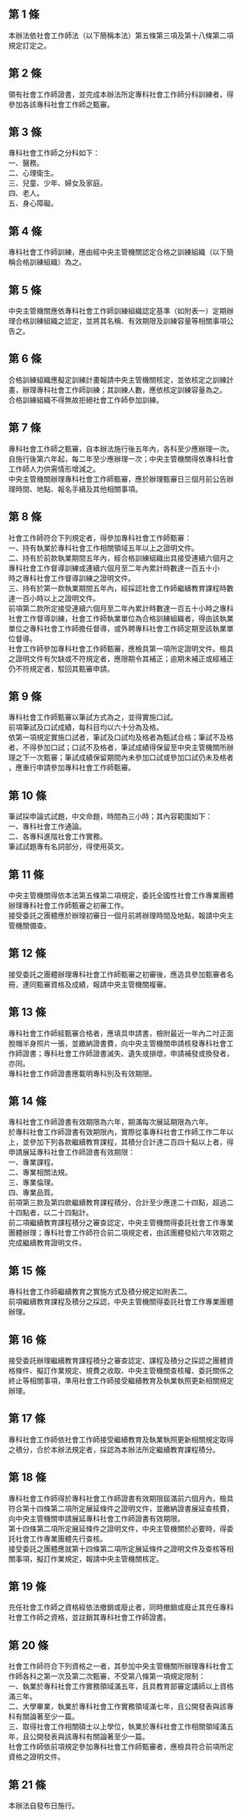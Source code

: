 第 1 條
-------
本辦法依社會工作師法（以下簡稱本法）第五條第三項及第十八條第二項  
規定訂定之。

第 2 條
-------
領有社會工作師證書，並完成本辦法所定專科社會工作師分科訓練者，得  
參加各該專科社會工作師之甄審。

第 3 條
-------
專科社會工作師之分科如下：  
一、醫務。  
二、心理衛生。  
三、兒童、少年、婦女及家庭。  
四、老人。  
五、身心障礙。

第 4 條
-------
專科社會工作師訓練，應由經中央主管機關認定合格之訓練組織（以下簡  
稱合格訓練組織）為之。

第 5 條
-------
中央主管機關應依專科社會工作師訓練組織認定基準（如附表一）定期辦  
理合格訓練組織之認定，並將其名稱、有效期限及訓練容量等相關事項公  
告之。

第 6 條
-------
合格訓練組織應擬定訓練計畫報請中央主管機關核定，並依核定之訓練計  
畫，辦理專科社會工作師訓練；其訓練人數，應依核定訓練容量為之。  
合格訓練組織不得無故拒絕社會工作師參加訓練。

第 7 條
-------
專科社會工作師之甄審，自本辦法施行後五年內，各科至少應辦理一次。  
自施行後第六年起，每二年至少應辦理一次；中央主管機關得依專科社會  
工作師人力供需情形增減之。  
中央主管機關辦理專科社會工作師甄審，應於辦理甄審日三個月前公告辦  
理時間、地點、報名手續及其他相關事項。

第 8 條
-------
社會工作師符合下列規定者，得參加專科社會工作師甄審：  
一、持有執業於專科社會工作相關領域五年以上之證明文件。  
二、持有於前款執業期間五年內，經合格訓練組織出具接受連續六個月之  
    專科社會工作督導訓練或連續六個月至二年內累計時數達一百五十小  
    時之專科社會工作督導訓練之證明文件。  
三、持有於第一款執業期間五年內，經採認社會工作師繼續教育課程時數  
    達一百小時以上之證明文件。  
前項第二款所定接受連續六個月至二年內累計時數達一百五十小時之專科  
社會工作督導訓練，社會工作師執業單位為合格訓練組織者，得由該執業  
單位之專科社會工作師擔任督導，或外聘專科社會工作師定期至該執業單  
位督導。  
社會工作師參加專科社會工作師甄審，應檢具第一項所定證明文件。檢具  
之證明文件有欠缺或不符規定者，應限期令其補正；逾期未補正或經補正  
仍不符規定者，駁回其甄審申請。

第 9 條
-------
專科社會工作師甄審以筆試方式為之，並得實施口試。  
前項筆試及口試成績，每科目均以六十分為及格。  
依第一項規定實施口試者，筆試及口試均及格者為甄試合格；筆試不及格  
者，不得參加口試；口試不及格者，筆試成績得保留至中央主管機關所辦  
理之下一次甄審；筆試成績保留期間內未參加口試或參加口試仍未及格者  
，應重行申請參加專科社會工作師甄審。

第 10 條
--------
筆試採申論式試題，中文命題，時間為三小時；其內容範圍如下：  
一、專科社會工作通論。  
二、各專科進階社會工作實務。  
筆試試題專有名詞部分，得使用英文。

第 11 條
--------
中央主管機關得依本法第五條第二項規定，委託全國性社會工作專業團體  
辦理專科社會工作師甄審之初審工作。  
接受委託之團體應於辦理初審日一個月前將辦理時間及地點，報請中央主  
管機關備查。

第 12 條
--------
接受委託之團體辦理專科社會工作師甄審之初審後，應造具參加甄審者名  
冊，連同甄審資格及成績，報請中央主管機關複審。

第 13 條
--------
專科社會工作師經甄審合格者，應填具申請書，檢附最近一年內二吋正面  
脫帽半身照片一張，並繳納證書費，向中央主管機關申請核發專科社會工  
作師證書；專科社會工作師證書滅失、遺失或損壞，申請補發或換發者，  
亦同。  
專科社會工作師證書應載明專科別及有效期限。

第 14 條
--------
專科社會工作師證書有效期限為六年，期滿每次展延期限為六年。  
於專科社會工作師證書有效期限內，實際從事專科社會工作師工作二年以  
上，並參加下列各款繼續教育課程，其積分合計達二百四十點以上者，得  
申請展延專科社會工作師證書有效期限：  
一、專業課程。  
二、專業相關法規。  
三、專業倫理。  
四、專業品質。  
前項第三款及第四款繼續教育課程積分，合計至少應達二十四點，超過二  
十四點者，以二十四點計。  
前二項繼續教育課程積分之審查認定，中央主管機關得委託社會工作專業  
團體辦理；專科社會工作師符合前二項規定者，由該團體發給六年效期之  
完成繼續教育證明文件。

第 15 條
--------
專科社會工作師繼續教育之實施方式及積分規定如附表二。  
前項繼續教育課程及積分之採認，中央主管機關得委託社會工作專業團體  
辦理。

第 16 條
--------
接受委託辦理繼續教育課程積分之審查認定、課程及積分之採認之團體資  
格條件、擬訂作業規定、規費之收取、中央主管機關查核權、委託關係之  
終止等相關事項，準用社會工作師接受繼續教育及執業執照更新相關規定  
辦理。

第 17 條
--------
專科社會工作師依社會工作師接受繼續教育及執業執照更新相關規定取得  
之積分，合於本辦法規定者，採認為本辦法所定繼續教育課程積分。

第 18 條
--------
專科社會工作師得於專科社會工作師證書有效期限屆滿前六個月內，檢具  
符合第十四條第二項所定展延條件之證明文件，並繳納證書展延查核費，  
向中央主管機關申請展延專科社會工作師證書有效期限。  
第十四條第二項所定展延條件之證明文件，中央主管機關於必要時，得委  
託社會工作專業團體先行查核。  
接受委託之團體應就第十四條第二項所定展延條件之證明文件及查核等相  
關事項，擬訂作業規定，報請中央主管機關核定。

第 19 條
--------
充任社會工作師之資格經依法撤銷或廢止者，同時撤銷或廢止其充任專科  
社會工作師之資格，並註銷其專科社會工作師證書。

第 20 條
--------
社會工作師符合下列資格之一者，其參加中央主管機關所辦理專科社會工  
作師各科之第一次及第二次甄審，不受第八條第一項規定限制：  
一、執業於專科社會工作實務領域滿五年，且具教育部審定講師以上資格  
    滿三年。  
二、大學畢業，執業於專科社會工作實務領域滿七年，且公開發表與該專  
    科有關論著至少一篇。  
三、取得社會工作相關碩士以上學位，執業於專科社會工作相關領域滿五  
    年，且公開發表與該專科有關論著至少一篇。  
社會工作師依前項規定參加專科社會工作師甄審者，應檢具符合前項所定  
資格之證明文件。

第 21 條
--------
本辦法自發布日施行。

